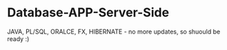 # Database-APP-Server-Side
JAVA, PL/SQL, ORALCE, FX, HIBERNATE - no more updates, so shuould be ready :)
